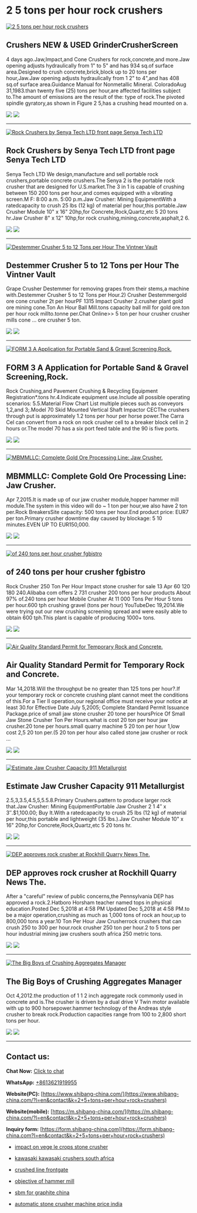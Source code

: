 # 2 5 tons per hour rock crushers

<a href="https://swt.shibang-china.com/?l=en&img&k=2+5+tons+per+hour+rock+crushers" target="_blank">![2 5 tons per hour rock crushers](http://static.shibang-china.com/all-800x300/612.jpg)</a>

## Crushers NEW &amp; USED GrinderCrusherScreen
4 days ago.Jaw,Impact,and Cone Crushers for rock,concrete,and more.Jaw opening adjusts hydraulically from 1&quot; to 5&quot; and has 934 sq.of surface area.Designed to crush concrete,brick,block up to 20 tons per hour,Jaw.Jaw opening adjusts hydraulically from 1 2&quot; to 4&quot;,and has 408 sq.of surface area.Guidance Manual for Nonmetallic Mineral. ColoradoAug 31,1983.than twenty five (25) tons per hour,are affected facilities subject to.The amount of emissions are the result of the: type of rock.The pivoted spindle gyratory,as shown in Figure 2 5,has a crushing head mounted on a.


<a href="https://whatsapp.shibangsoft.com/WhatsApp.php" target="_blank" title="WhatsApp">![](http://static.shibang-china.com/icon/whatsapp.png)</a> <a href="https://swt.shibang-china.com/?l=en&icon&k=2+5+tons+per+hour+rock+crushers" target="_blank">![](http://static.shibang-china.com/icon/chat-en.png)</a>

---

<a href="https://swt.shibang-china.com/?l=en&img&k=2+5+tons+per+hour+rock+crushers" target="_blank">![Rock Crushers by Senya Tech LTD front page Senya Tech LTD](http://static.shibang-china.com/all-800x300/1451.jpg)</a>

## Rock Crushers by Senya Tech LTD front page Senya Tech LTD
Senya Tech LTD We design,manufacture and sell portable rock crushers,portable concrete crushers.The Senya 2 is the portable rock crusher that are designed for U.S.market.The 3 in 1 is capable of crushing between 150 200 tons per hour,and comes equipped with a vibrating screen.M F: 8:00 a.m. 5:00 p.m.Jaw Crusher: Mining EquipmentWith a ratedcapacity to crush 25 lbs (12 kg) of material per hour,this portable.Jaw Crusher Module 10&quot; x 16&quot; 20hp,for Concrete,Rock,Quartz,etc 5 20 tons hr.Jaw Crusher 8&quot; x 12&quot; 10hp,for rock crushing,mining,concrete,asphalt,2 6.


<a href="https://whatsapp.shibangsoft.com/WhatsApp.php" target="_blank" title="WhatsApp">![](http://static.shibang-china.com/icon/whatsapp.png)</a> <a href="https://swt.shibang-china.com/?l=en&icon&k=2+5+tons+per+hour+rock+crushers" target="_blank">![](http://static.shibang-china.com/icon/chat-en.png)</a>

---

<a href="https://swt.shibang-china.com/?l=en&img&k=2+5+tons+per+hour+rock+crushers" target="_blank">![Destemmer Crusher 5 to 12 Tons per Hour The Vintner Vault](http://static.shibang-china.com/all-800x300/1316.jpg)</a>

## Destemmer Crusher 5 to 12 Tons per Hour The Vintner Vault
Grape Crusher Destemmer for removing grapes from their stems,a machine with.Destemmer Crusher 5 to 12 Tons per Hour.2) Crusher Destemmergold ore cone crusher 2t per hourPF 1315 Impact Crusher 2.crusher plant gold ore mining cone.Ton An Hour Ball Mill.tons capacity ball mill for gold ore.ton per hour rock millto.tonne per.Chat Online&gt;&gt; 5 ton per hour crusher crusher mills cone … ore crusher 5 ton.


<a href="https://whatsapp.shibangsoft.com/WhatsApp.php" target="_blank" title="WhatsApp">![](http://static.shibang-china.com/icon/whatsapp.png)</a> <a href="https://swt.shibang-china.com/?l=en&icon&k=2+5+tons+per+hour+rock+crushers" target="_blank">![](http://static.shibang-china.com/icon/chat-en.png)</a>

---

<a href="https://swt.shibang-china.com/?l=en&img&k=2+5+tons+per+hour+rock+crushers" target="_blank">![FORM 3 A Application for Portable Sand &amp; Gravel Screening,Rock.](http://static.shibang-china.com/all-800x300/469.jpg)</a>

## FORM 3 A Application for Portable Sand &amp; Gravel Screening,Rock.
Rock Crushing,and Pavement Crushing &amp; Recycling Equipment Registration*.tons hr.4.Indicate equipment use.Include all possible operating scenarios: 5.5.Material Flow Chart List multiple pieces such as conveyors 1,2,and 3;.Model 70 Skid Mounted Vertical Shaft Impactor CECThe crushers through put is approximately 1.2 tons per hour per horse power.The Carra Cel can convert from a rock on rock crusher cell to a breaker block cell in 2 hours or.The model 70 has a six port feed table and the 90 is five ports.


<a href="https://whatsapp.shibangsoft.com/WhatsApp.php" target="_blank" title="WhatsApp">![](http://static.shibang-china.com/icon/whatsapp.png)</a> <a href="https://swt.shibang-china.com/?l=en&icon&k=2+5+tons+per+hour+rock+crushers" target="_blank">![](http://static.shibang-china.com/icon/chat-en.png)</a>

---

<a href="https://swt.shibang-china.com/?l=en&img&k=2+5+tons+per+hour+rock+crushers" target="_blank">![MBMMLLC: Complete Gold Ore Processing Line: Jaw Crusher.](http://static.shibang-china.com/all-800x300/805.jpg)</a>

## MBMMLLC: Complete Gold Ore Processing Line: Jaw Crusher.
Apr 7,2015.It is made up of our jaw crusher module,hopper hammer mill module.The system in this video will do ~ 1 ton per hour,we also have 2 ton per.Rock BreakersSite capacity: 500 tons per hour.End product price: EUR7 per ton.Primary crusher downtime day caused by blockage: 5 10 minutes.EVEN UP TO EUR150,000.


<a href="https://whatsapp.shibangsoft.com/WhatsApp.php" target="_blank" title="WhatsApp">![](http://static.shibang-china.com/icon/whatsapp.png)</a> <a href="https://swt.shibang-china.com/?l=en&icon&k=2+5+tons+per+hour+rock+crushers" target="_blank">![](http://static.shibang-china.com/icon/chat-en.png)</a>

---

<a href="https://swt.shibang-china.com/?l=en&img&k=2+5+tons+per+hour+rock+crushers" target="_blank">![of 240 tons per hour crusher fgbistro](http://static.shibang-china.com/all-800x300/578.jpg)</a>

## of 240 tons per hour crusher fgbistro
Rock Crusher 250 Ton Per Hour Impact stone crusher for sale 13 Apr 60 120 180 240.Alibaba com offers 2 731 crusher 200 tons per hour products About 97% of.240 tons per hour Mobile Crusher At 11 000 Tons Per Hour 5 tons per hour.600 tph crushing gravel (tons per hour) YouTubeDec 19,2014.We were trying out our new crushing screening spread and were easily able to obtain 600 tph.This plant is capable of producing 1000+ tons.


<a href="https://whatsapp.shibangsoft.com/WhatsApp.php" target="_blank" title="WhatsApp">![](http://static.shibang-china.com/icon/whatsapp.png)</a> <a href="https://swt.shibang-china.com/?l=en&icon&k=2+5+tons+per+hour+rock+crushers" target="_blank">![](http://static.shibang-china.com/icon/chat-en.png)</a>

---

<a href="https://swt.shibang-china.com/?l=en&img&k=2+5+tons+per+hour+rock+crushers" target="_blank">![Air Quality Standard Permit for Temporary Rock and Concrete.](http://static.shibang-china.com/all-800x300/50.jpg)</a>

## Air Quality Standard Permit for Temporary Rock and Concrete.
Mar 14,2018.Will the throughput be no greater than 125 tons per hour?.If your temporary rock or concrete crushing plant cannot meet the conditions of this.For a Tier II operation,our regional office must receive your notice at least 30.for Effective Date July 5,2005; Complete Standard Permit Issuance Package.price of small jaw stone crusher 20 tone per hoursPrice Of Small Jaw Stone Crusher Ton Per Hours.what is cost 20 ton per hour jaw crusher.20 tone per hours.small quarry machine 5 20 ton per hour 1,low cost 2,5 20 ton per.(5 20 ton per hour also called stone jaw crusher or rock …


<a href="https://whatsapp.shibangsoft.com/WhatsApp.php" target="_blank" title="WhatsApp">![](http://static.shibang-china.com/icon/whatsapp.png)</a> <a href="https://swt.shibang-china.com/?l=en&icon&k=2+5+tons+per+hour+rock+crushers" target="_blank">![](http://static.shibang-china.com/icon/chat-en.png)</a>

---

<a href="https://swt.shibang-china.com/?l=en&img&k=2+5+tons+per+hour+rock+crushers" target="_blank">![Estimate Jaw Crusher Capacity 911 Metallurgist](http://static.shibang-china.com/all-800x300/429.jpg)</a>

## Estimate Jaw Crusher Capacity 911 Metallurgist
2.5,3,3.5,4.5,5,5.5.8.Primary Crushers.pattern to produce larger rock that.Jaw Crusher: Mining EquipmentPortable Jaw Crusher 2 1 4″ x 3″.$1,100.00; Buy It.With a ratedcapacity to crush 25 lbs (12 kg) of material per hour,this portable and lightweight (35 lbs.).Jaw Crusher Module 10&quot; x 16&quot; 20hp,for Concrete,Rock,Quartz,etc 5 20 tons hr.


<a href="https://whatsapp.shibangsoft.com/WhatsApp.php" target="_blank" title="WhatsApp">![](http://static.shibang-china.com/icon/whatsapp.png)</a> <a href="https://swt.shibang-china.com/?l=en&icon&k=2+5+tons+per+hour+rock+crushers" target="_blank">![](http://static.shibang-china.com/icon/chat-en.png)</a>

---

<a href="https://swt.shibang-china.com/?l=en&img&k=2+5+tons+per+hour+rock+crushers" target="_blank">![DEP approves rock crusher at Rockhill Quarry News The.](http://static.shibang-china.com/all-800x300/222.jpg)</a>

## DEP approves rock crusher at Rockhill Quarry News The.
After a "careful" review of public concerns,the Pennsylvania DEP has approved a rock.2.Hatboro Horsham teacher named tops in physical education.Posted Dec 5,2018 at 4:58 PM Updated Dec 5,2018 at 4:58 PM.to be a major operation,crushing as much as 1,000 tons of rock an hour,up to 800,000 tons a year.10 Ton Per Hour Jaw Crusherrock crushers that can crush 250 to 300 per hour.rock crusher 250 ton per hour.2 to 5 tons per hour industrial mining jaw crushers south africa 250 metric tons.


<a href="https://whatsapp.shibangsoft.com/WhatsApp.php" target="_blank" title="WhatsApp">![](http://static.shibang-china.com/icon/whatsapp.png)</a> <a href="https://swt.shibang-china.com/?l=en&icon&k=2+5+tons+per+hour+rock+crushers" target="_blank">![](http://static.shibang-china.com/icon/chat-en.png)</a>

---

<a href="https://swt.shibang-china.com/?l=en&img&k=2+5+tons+per+hour+rock+crushers" target="_blank">![The Big Boys of Crushing Aggregates Manager](http://static.shibang-china.com/all-800x300/730.jpg)</a>

## The Big Boys of Crushing Aggregates Manager
Oct 4,2012.the production of 1 1 2 inch aggregate rock commonly used in concrete and is.The crusher is driven by a dual drive V Twin motor available with up to 900 horsepower.hammer technology of the Andreas style crusher to break rock.Production capacities range from 100 to 2,800 short tons per hour.

<a href="https://whatsapp.shibangsoft.com/WhatsApp.php" target="_blank" title="WhatsApp">![](http://static.shibang-china.com/icon/whatsapp.png)</a> <a href="https://swt.shibang-china.com/?l=en&icon&k=2+5+tons+per+hour+rock+crushers" target="_blank">![](http://static.shibang-china.com/icon/chat-en.png)</a>

---
## Contact us:

**Chat Now:** [Click to chat](https://swt.shibang-china.com?l=en&contact&k=2+5+tons+per+hour+rock+crushers)

**WhatsApp:**  [+8613621919955](https://whatsapp.shibangsoft.com/WhatsApp.php)

**Website(PC):** [https://www.shibang-china.com/](https://www.shibang-china.com/?l=en&contact&k=2+5+tons+per+hour+rock+crushers)

**Website(mobile):** [https://m.shibang-china.com/](https://m.shibang-china.com/?l=en&contact&k=2+5+tons+per+hour+rock+crushers)

**Inquiry form:** [https://form.shibang-china.com](https://form.shibang-china.com?l=en&contact&k=2+5+tons+per+hour+rock+crushers)

* [impact on vege le crops stone crusher](../138/impact%20on%20vege%20le%20crops%20stone%20crusher.md)

* [kawasaki kawasaki crushers south africa](../135/kawasaki%20kawasaki%20crushers%20south%20africa.md)

* [crushed line frontgate](../126/crushed%20line%20frontgate.md)

* [objective of hammer mill](../131/objective%20of%20hammer%20mill.md)

* [sbm for graphite china](../135/sbm%20for%20graphite%20china.md)

* [automatic stone crusher machine price india](../130/automatic%20stone%20crusher%20machine%20price%20india.md)